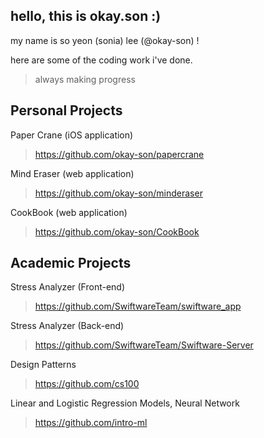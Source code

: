## hello, this is okay.son :)
my name is so yeon (sonia) lee (@okay-son) !

here are some of the coding work i've done.
> always making progress

## Personal Projects
Paper Crane (iOS application)
> https://github.com/okay-son/papercrane

Mind Eraser (web application)
> https://github.com/okay-son/minderaser

CookBook (web application)
> https://github.com/okay-son/CookBook

## Academic Projects
Stress Analyzer (Front-end)
> https://github.com/SwiftwareTeam/swiftware_app

Stress Analyzer (Back-end)
> https://github.com/SwiftwareTeam/Swiftware-Server

Design Patterns
> https://github.com/cs100

Linear and Logistic Regression Models, Neural Network
> https://github.com/intro-ml



<!---
okay-son/okay-son is a ✨ special ✨ repository because its `README.md` (this file) appears on your GitHub profile.
You can click the Preview link to take a look at your changes.
--->
